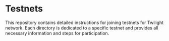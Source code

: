 # Testnets
This repository contains detailed instructions for joining testnets for Twilight network. Each directory is dedicated to a specific testnet and provides all necessary information and steps for participation.